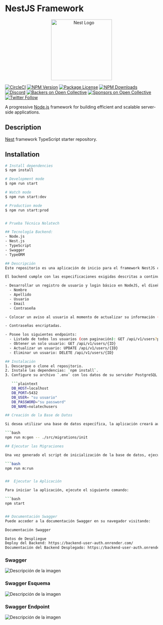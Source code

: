 # NestJS Framework

<p align="center">
  <a href="http://nestjs.com/" target="_blank">
    <img src="https://nestjs.com/img/logo-small.svg" width="200" alt="Nest Logo" />
  </a>
</p>

[![CircleCI](https://img.shields.io/circleci/build/github/nestjs/nest/master?token=abc123def456)](https://circleci.com/gh/nestjs/nest)
[![NPM Version](https://img.shields.io/npm/v/@nestjs/core)](https://www.npmjs.com/~nestjscore)
[![Package License](https://img.shields.io/npm/l/@nestjs/core)](https://www.npmjs.com/~nestjscore)
[![NPM Downloads](https://img.shields.io/npm/dm/@nestjs/common)](https://www.npmjs.com/~nestjscore)
[![Discord](https://img.shields.io/badge/discord-online-brightgreen.svg)](https://discord.gg/G7Qnnhy)
[![Backers on Open Collective](https://opencollective.com/nest/backers/badge.svg)](https://opencollective.com/nest#backer)
[![Sponsors on Open Collective](https://opencollective.com/nest/sponsors/badge.svg)](https://opencollective.com/nest#sponsor)
[![Twitter Follow](https://img.shields.io/twitter/follow/nestframework.svg?style=social&label=Follow)](https://twitter.com/nestframework)

A progressive [Node.js](http://nodejs.org) framework for building efficient and scalable server-side applications.

## Description

[Nest](https://github.com/nestjs/nest) framework TypeScript starter repository.

## Installation

```bash
# Install dependencies
$ npm install

# Development mode
$ npm run start

# Watch mode
$ npm run start:dev

# Production mode
$ npm run start:prod


# Prueba Técnica Nolatech

## Tecnología Backend:
- Node.js
- Nest.js
- TypeScript
- Swagger
- TypeORM

## Descripción
Este repositorio es una aplicación de inicio para el framework NestJS con TypeScript.

El backend cumple con las especificaciones exigidas descritas a continuación:

- Desarrollar un registro de usuario y login básico en NodeJS, el diseño no es de mucha importancia, algo sencillo. Cuando el usuario inicie sesión tendrá una opción para modificar su información. La información a almacenar será la siguiente:
  - Nombre
  - Apellido
  - Usuario
  - Email
  - Contraseña

- Colocar un aviso al usuario al momento de actualizar su información (si fue hecha o no), igualmente al momento de loguearse si ha ocurrido un error.

- Contraseñas encriptadas.

- Posee los siguientes endpoints:
  - Listado de todos los usuarios (con paginación): GET /api/v1/users?page=1&count=10
  - Obtener un solo usuario: GET /api/v1/users/{ID}
  - Actualizar un usuario: UPDATE /api/v1/users/{ID}
  - Eliminar un usuario: DELETE /api/v1/users/{ID}

## Instalación
1. Descargue o clone el repositorio.
2. Instale las dependencias: `npm install`.
3. Configure su archivo `.env` con los datos de su servidor PostgreSQL:

   ```plaintext
   DB_HOST=localhost
   DB_PORT=5432
   DB_USER= "su usuario"
   DB_PASSWORD="su password"
   DB_NAME=nolatechusers

## Creación de la Base de Datos

Si desea utilizar una base de datos específica, la aplicación creará automáticamente la base de datos. Para la creación de la base de datos, ejecute antes de arrancar la aplicación el siguiente script:

```bash
npm run m:gen -- ./src/migrations/init

## Ejecutar las Migraciones

Una vez generado el script de inicialización de la base de datos, ejecute las migraciones:

```bash
npm run m:run


##  Ejecutar la Aplicación

Para iniciar la aplicación, ejecute el siguiente comando:

```bash
npm start


## Documentación Swagger
Puede acceder a la documentación Swagger en su navegador visitando:

Documentación Swagger

Datos de Despliegue
Deploy del Backend: https://backend-user-auth.onrender.com/
Documentación del Backend Desplegado: https://backend-user-auth.onrender.com/docs

```


### Swagger

<img src="https://res.cloudinary.com/prodelevatepf/image/upload/v1707581592/prodelevatepf/tl3gwx6u3sl6re1y0emg.png" alt="Descripción de la imagen">

### Swagger Esquema
<img src="https://res.cloudinary.com/prodelevatepf/image/upload/v1707581633/prodelevatepf/uxryiapluzia4gkxyzo4.png" alt="Descripción de la imagen">

### Swagger Endpoint
<img src="https://res.cloudinary.com/prodelevatepf/image/upload/v1707581655/prodelevatepf/kapx1c0k4w5qbmclfcck.png" alt="Descripción de la imagen">



